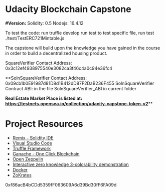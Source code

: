 # Udacity Blockchain Capstone
**#Version:**
Solidity: 0.5
Nodejs: 16.4.12

To test the code:
run truffle develop
run test 
to test specific file, run test ./test/TestERC721Mintable.js

The capstone will build upon the knowledge you have gained in the course in order to build a decentralized housing product. 

SquareVerifier Contact Address: 0x3c12ef4938975540e3082ca3f46c4a0c94e36fc4

**SolnSquareVerifier Contact Address: 0x09cb1b0E91987d81D8d1B412dD87F2DaB236F455
SolnSquareVerifier Contract ABI: in the file SolnSquareVerifier_ABI in current folder

**Real Estate Market Place is listed at:
https://testnets.opensea.io/collection/udacity-capstone-token-v2****

# Project Resources

* [Remix - Solidity IDE](https://remix.ethereum.org/)
* [Visual Studio Code](https://code.visualstudio.com/)
* [Truffle Framework](https://truffleframework.com/)
* [Ganache - One Click Blockchain](https://truffleframework.com/ganache)
* [Open Zeppelin ](https://openzeppelin.org/)
* [Interactive zero knowledge 3-colorability demonstration](http://web.mit.edu/~ezyang/Public/graph/svg.html)
* [Docker](https://docs.docker.com/install/)
* [ZoKrates](https://github.com/Zokrates/ZoKrates)

0xf86acB4bCDd5359fF063609A6d39Bd30fF6FA09d
